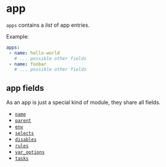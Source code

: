 # app

`apps` contains a _list_ of app entries.

Example:

```yaml
apps:
 - name: hello-world
   # ... possible other fields
 - name: foobar
   # ... possible other fields
```

## app fields

As an app is just a special kind of module, they share all fields.

- [`name`](./context/name.md)
- [`parent`](./context/parent.md)
- [`env`](./context/env.md)
- [`selects`](./context/selects.md)
- [`disables`](./context/disables.md)
- [`rules`](./context/rules.md)
- [`var_options`](./context/var_options.md)
- [`tasks`](./context/tasks.md)
